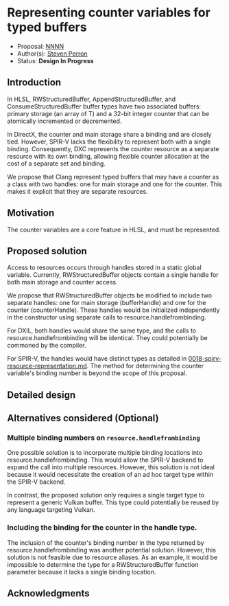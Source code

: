 # Representing counter variables for typed buffers

*   Proposal: [NNNN](http://NNNN-typed-buffer-counters.md)
*   Author(s): [Steven Perron](https://github.com/s-perron)
*   Status: **Design In Progress**

## Introduction

In HLSL, RWStructuredBuffer, AppendStructuredBuffer, and ConsumeStructuredBuffer
buffer types have two associated buffers: primary storage (an array of T) and a
32-bit integer counter that can be atomically incremented or decremented.

In DirectX, the counter and main storage share a binding and are closely tied.
However, SPIR-V lacks the flexibility to represent both with a single binding.
Consequently, DXC represents the counter resource as a separate resource with
its own binding, allowing flexible counter allocation at the cost of a separate
set and binding.

We propose that Clang represent typed buffers that may have a counter as a class
with two handles: one for main storage and one for the counter. This makes it
explicit that they are separate resources.

## Motivation

The counter variables are a core feature in HLSL, and must be represented.

## Proposed solution

Access to resources occurs through handles stored in a static global variable.
Currently, RWStructuredBuffer objects contain a single handle for both main
storage and counter access.

We propose that RWStructuredBuffer objects be modified to include two separate
handles: one for main storage (bufferHandle) and one for the counter
(counterHandle). These handles would be initialized independently in the
constructor using separate calls to resource.handlefrombinding.

For DXIL, both handles would share the same type, and the calls to
resource.handlefrombinding will be identical. They could potentially be commoned
by the compiler.

For SPIR-V, the handles would have distinct types as detailed in
[0018-spirv-resource-representation.md](http://0018-spirv-resource-representation.md).
The method for determining the counter variable's binding number is beyond the
scope of this proposal.

## Detailed design

## Alternatives considered (Optional)

### Multiple binding numbers on `resource.handlefrombinding`

One possible solution is to incorporate multiple binding locations into
resource.handlefrombinding. This would allow the SPIR-V backend to expand the
call into multiple resources. However, this solution is not ideal because it
would necessitate the creation of an ad hoc target type within the SPIR-V
backend.

In contrast, the proposed solution only requires a single target type to
represent a generic Vulkan buffer. This type could potentially be reused by any
language targeting Vulkan.

### Including the binding for the counter in the handle type.

The inclusion of the counter's binding number in the type returned by
resource.handlefrombinding was another potential solution. However, this
solution is not feasible due to resource aliases. As an example, it would be
impossible to determine the type for a RWStructuredBuffer function parameter
because it lacks a single binding location.

## Acknowledgments
